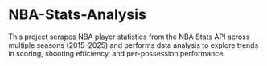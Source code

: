 # NBA-Stats-Analysis
This project scrapes NBA player statistics from the NBA Stats API across multiple seasons (2015–2025) and performs data analysis to explore trends in scoring, shooting efficiency, and per-possession performance.
